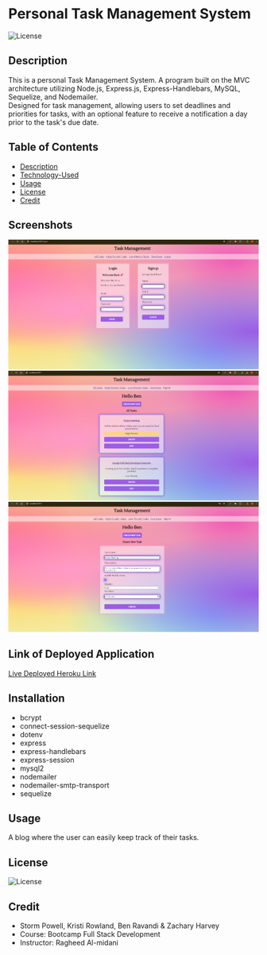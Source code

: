 # Personal Task Management System

![License](https://img.shields.io/badge/License-MIT_License-lightblue.svg)

## Description

This is a personal Task Management System. A program built on the MVC architecture utilizing Node.js, Express.js, Express-Handlebars, MySQL, Sequelize, and Nodemailer. <br>
Designed for task management, allowing users to set deadlines and priorities for tasks, with an optional feature to receive a notification a day prior to the task's due date.

## Table of Contents

- [Description](#description)
- [Technology-Used](#installation)
- [Usage](#usage)
- [License](#license)
- [Credit](#credit)



## Screenshots<br>
![Login Page](./assets/login.png)<br>
![Homepage](./assets/homepage.png)<br>
![Create Task](./assets/createTask.png)<br>

## Link of Deployed Application

[Live Deployed Heroku Link](https://task-managementt-6e5cfd5db620.herokuapp.com/login)

## Installation 

- bcrypt
- connect-session-sequelize
- dotenv
- express
- express-handlebars
- express-session
- mysql2
- nodemailer
- nodemailer-smtp-transport
- sequelize

## Usage

A blog where the user can easily keep track of their tasks.

## License

![License](https://img.shields.io/badge/License-MIT_License-lightblue.svg)

## Credit

- Storm Powell, Kristi Rowland, Ben Ravandi & Zachary Harvey
- Course: Bootcamp Full Stack Development
- Instructor: Ragheed Al-midani

